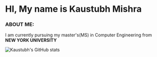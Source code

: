 # HI, My name is Kaustubh Mishra

### ABOUT ME:
<p>I am currently pursuing my master's(MS) in Computer Engineering from <b>NEW YORK UNIVERSITY</b> </p>



![Kaustubh's GitHub stats](https://github-readme-stats.vercel.app/api?username=chromerai&show_icons=true&theme=radical)
